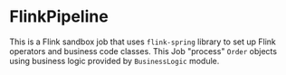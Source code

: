 # FlinkPipeline
This is a Flink sandbox job that uses `flink-spring` library to set up Flink operators
and business code classes. This Job "process" `Order` objects using business logic provided by `BusinessLogic` module.